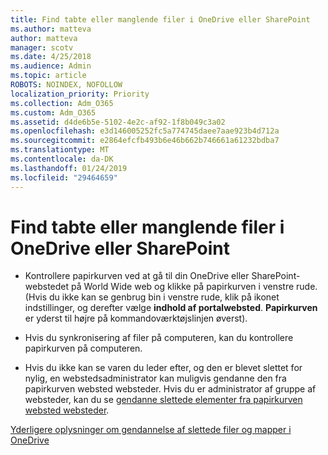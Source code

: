 ```yaml
---
title: Find tabte eller manglende filer i OneDrive eller SharePoint
ms.author: matteva
author: matteva
manager: scotv
ms.date: 4/25/2018
ms.audience: Admin
ms.topic: article
ROBOTS: NOINDEX, NOFOLLOW
localization_priority: Priority
ms.collection: Adm_O365
ms.custom: Adm_O365
ms.assetid: d4de6b5e-5102-4e2c-af92-1f8b049c3a02
ms.openlocfilehash: e3d146005252fc5a774745daee7aae923b4d712a
ms.sourcegitcommit: e2864efcfb493b6e46b662b746661a61232bdba7
ms.translationtype: MT
ms.contentlocale: da-DK
ms.lasthandoff: 01/24/2019
ms.locfileid: "29464659"
---
```

# <a name="find-lost-or-missing-files-in-onedrive-or-sharepoint"></a>Find tabte eller manglende filer i OneDrive eller SharePoint

- Kontrollere papirkurven ved at gå til din OneDrive eller SharePoint-webstedet på World Wide web og klikke på papirkurven i venstre rude. (Hvis du ikke kan se genbrug bin i venstre rude, klik på ikonet indstillinger, og derefter vælge **indhold af portalwebsted**. **Papirkurven** er yderst til højre på kommandoværktøjslinjen øverst). 
    
- Hvis du synkronisering af filer på computeren, kan du kontrollere papirkurven på computeren. 
    
- Hvis du ikke kan se varen du leder efter, og den er blevet slettet for nylig, en webstedsadministrator kan muligvis gendanne den fra papirkurven websted websteder. Hvis du er administrator af gruppe af websteder, kan du se [gendanne slettede elementer fra papirkurven websted websteder](https://go.microsoft.com/fwlink/?linkid=866439).
    
[Yderligere oplysninger om gendannelse af slettede filer og mapper i OneDrive](https://go.microsoft.com/fwlink/?linkid=872872)
  

